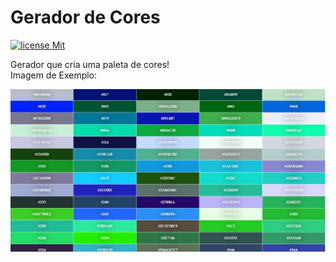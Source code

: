 # Gerador de Cores

[![license Mit][license]](https://opensource.org/licenses/MIT)

Gerador que cria uma paleta de cores!  
Imagem de Exemplo:

![Gerador de cor](img/screenshot.png)

[license]: https://img.shields.io/github/license/joaoazevedoJS/GeradorDeCores
